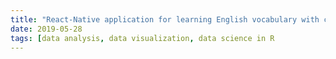 ```yaml
---
title: "React-Native application for learning English vocabulary with cards."
date: 2019-05-28
tags: [data analysis, data visualization, data science in R
---
```

